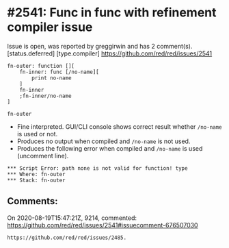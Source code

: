 
#2541: Func in func with refinement compiler issue
================================================================================
Issue is open, was reported by greggirwin and has 2 comment(s).
[status.deferred] [type.compiler]
<https://github.com/red/red/issues/2541>

```
fn-outer: function [][
	fn-inner: func [/no-name][
		print no-name
	]
	fn-inner
	;fn-inner/no-name
]

fn-outer
```
- Fine interpreted. GUI/CLI console shows correct result whether `/no-name` is used or not.
- Produces no output when compiled and `/no-name` is not used.
- Produces the following error when compiled and `/no-name` is used (uncomment line).
```
*** Script Error: path none is not valid for function! type
*** Where: fn-outer
*** Stack: fn-outer
```


Comments:
--------------------------------------------------------------------------------

On 2020-08-19T15:47:21Z, 9214, commented:
<https://github.com/red/red/issues/2541#issuecomment-676507030>

    https://github.com/red/red/issues/2485.

